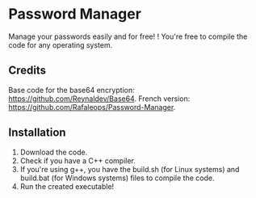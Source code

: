 # Password Manager
Manage your passwords easily and for free! !
You're free to compile the code for any operating system.

## Credits
Base code for the base64 encryption: https://github.com/Reynaldev/Base64.
French version: https://github.com/Rafaleops/Password-Manager.

## Installation
1) Download the code.
2) Check if you have a C++ compiler.
3) If you're using g++, you have the build.sh (for Linux systems) and build.bat (for Windows systems) files to compile the code.
4) Run the created executable!